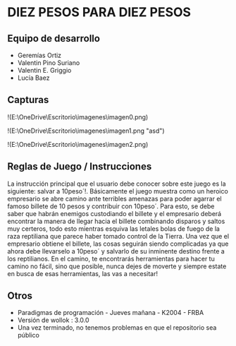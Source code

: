 # DIEZ PESOS PARA DIEZ PESOS

## Equipo de desarrollo

- Geremías Ortiz
- Valentin Pino Suriano
- Valentin E. Griggio
- Lucía Baez

## Capturas
!(E:\OneDrive\Escritorio\imagenes\imagen0.png)

!(E:\OneDrive\Escritorio\imagenes\imagen1.png "asd")

!(E:\OneDrive\Escritorio\imagenes\imagen2.png)

## Reglas de Juego / Instrucciones

La instrucción principal que el usuario debe conocer sobre este juego es la siguiente: salvar a 10peso´!.
Básicamente el juego muestra como un heroico empresario se abre camino ante terribles amenazas para poder agarrar el famoso billete de 10 pesos y contribuir con 10peso´.
Para esto, se debe saber que habrán enemigos custodiando el billete y el empresario deberá encontrar la manera de llegar hacia el billete combinando disparos y saltos muy certeros, todo esto mientras esquiva las letales bolas de fuego de la raza reptiliana que parece haber tomado control de la Tierra. Una vez que el empresario obtiene el billete, las cosas seguirán siendo complicadas ya que ahora debe llevarselo a 10peso´ y salvarlo de su inminente destino frente a los reptilianos.
En el camino, te encontrarás herramientas para hacer tu camino no fácil, sino que posible, nunca dejes de moverte y siempre estate en busca de esas herramientas, las vas a necesitar!


## Otros

- Paradigmas de programación - Jueves mañana - K2004 - FRBA
- Versión de wollok : 3.0.0
- Una vez terminado, no tenemos problemas en que el repositorio sea público

